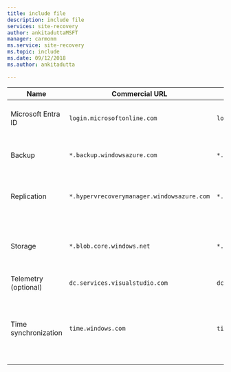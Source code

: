 ```yaml
---
title: include file
description: include file
services: site-recovery
author: ankitaduttaMSFT
manager: carmonm
ms.service: site-recovery
ms.topic: include
ms.date: 09/12/2018
ms.author: ankitadutta

---
```

Name | Commercial URL | Government URL | Description
--- | --- | --- | ---
Microsoft Entra ID | `login.microsoftonline.com` | `login.microsoftonline.us` | Used for access control and identity management.
Backup | `*.backup.windowsazure.com` | `*.backup.windowsazure.us` | Used for replication data transfer and coordination.
Replication | `*.hypervrecoverymanager.windowsazure.com` | `*.hypervrecoverymanager.windowsazure.us`  | Used for replication management operations and coordination.
Storage | `*.blob.core.windows.net` | `*.blob.core.usgovcloudapi.net`  | Used for access to the storage account that stores replicated data.
Telemetry (optional) | `dc.services.visualstudio.com` | `dc.services.visualstudio.com` | Used for telemetry.
Time synchronization | `time.windows.com` | `time.nist.gov` | Used to check time synchronization between system and global time in all deployments.
